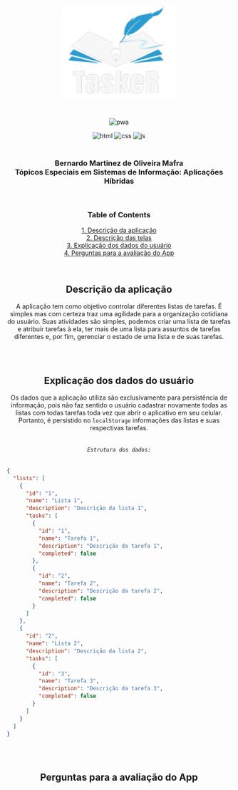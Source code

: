 <p align="center">  
  <img width="260px" src="assets/logo-no-subtitle.png">
  <h1 align="center"></h1>
</p>

<div align="center" flex-direction="row">

![pwa](https://img.shields.io/static/v1?label=TaskeR&message=PUC%20MG&color=blueviolet&logo=pwa)


![html](https://img.shields.io/badge/HTML-_-important) ![css](https://img.shields.io/badge/CSS-_-9cf) ![js](https://img.shields.io/badge/javascript-_-yellow)
<br />
<h3>
  <br/> Bernardo Martinez de Oliveira Mafra <br/>Tópicos Especiais em Sistemas de Informação: Aplicações Híbridas
</h3>
<br />

### Table of Contents  
[1. Descrição da aplicação](#description)  
[2. Descrição das telas](#screens)  
[3. Explicação dos dados do usuário](#user-data)  
[4. Perguntas para a avaliação do App](#questions)  

<br />


<a name="description" />
<h2 align="center"><b>Descrição da aplicação</b></h2>

  <p>
  A aplicação tem como objetivo controlar diferentes listas de tarefas. É simples mas com
  certeza traz uma agilidade para a organização cotidiana do usuário. Suas atividades
  são simples, podemos criar uma lista de tarefas e atribuir tarefas à ela, ter mais de uma
  lista para assuntos de tarefas diferentes e, por fim, gerenciar o estado de uma lista e de
  suas tarefas.
  </p>

<!-- <section id="photos-grid" >
  <a name="screens" />
  <br />
  <h2 align="center"><b>Telas da aplicação</b></h2>
  <br />

  | _Home Page_ no Navegador   |Adicionar à tela inicial | Aplicativo na tela inicial     |
  |:----------:|:---------:|:--------:|
  | ![example](/docs/home-web.png) Ao abrir no navegador devemos encontrar a opção de adicionar o app à tela| ![example](/docs/aths.png) Ao clicar em adicionar à tela incial, já podemos ver o ícone do app, o nome, e o botão para adicionar| ![example](/docs/app-on-hs.png) Ícone do aplicativo acessível já da tela de aplicativos do dispositivo do usuário|
 
  <hr />

  | _Splashcreen_   | _Home Page_ no dispositivo | Minhas Listas     |
  |:----------:|:---------:|:--------:|
  | ![example](/docs/splashscreen-ios.png) Aparece quando o usuário abre o aplicativo, antes de carregar completamente a primeira página| ![example](/docs/home-app.png) Visão da página Home quando o aplicativo já está instalado no celular, sem a barra do navegador| ![example](/docs/my-lists-es.png) Tela onde o usuário vê as suas listas, e se não houver, vê-se um empty-state com um botão _CTA_|
  
  <hr />

  | Nova Lista   | Página da Lista | Nova Tarefa     |
  |:----------:|:---------:|:--------:|
  | ![example](/docs/new-list.png) Tela de criação de uma nova lista, onde deve ser informado o nome e uma descrição (opcional)| ![example](/docs/list-page-es.png) Tela onde o usuário vê as tarefas daquela lista, e caso não tenha tarefas, um empty-state com _CTA_| ![example](/docs/new-task.png) Tela de criação de uma nova tarefa, onde deve ser informado o nome e uma descrição (opcional)
  
  <hr />

  | Lista - Configuração de tarefa  | Lista - Estado de tarefas | Lista - Filtro por estado     |
  |:----------:|:---------:|:--------:|
  | ![example](/docs/cfg.png) Tela da lista com suas tarefas, filtros, busca, configurações da tarefa e da lista (bottom-tab no footer)| ![example](/docs/task-check.png) Quando uma tarefa é concluída, ela aparece com os textos riscados e opacidade para se diferenciar| ![example](/docs/filter-check.png) Podemos também filtrar a lista das tarefas pelo seu estado: _DONE_ (Concluída) ou _TO DO_ (A Fazer)
  
  <hr />

  | Lista - Excluir lista  | Lista - Estado de tarefas | Lista - Filtro por estado     |
  |:----------:|:---------:|:--------:|
  | ![example](/docs/delete-list-warning.png) Ao tentar excluir uma lista, é exibido um aviso para lembrar o usuário que todas as tarefas serão excluídas também| ![example](/docs/edit-list.png) Podemos editar nome e descrição da lista ao clicar nas configurações (bottom-tab no footer) e clicar no ícone de lápis| ![example](/docs/edit-task.png) Podemos editar nome e descrição da tarefa ao clicar no ícone de configurações (⚙️ ) e clicar no ícone de lápis (✏️)

  <hr />

<section> -->
<br />
<br />

<a name="user-data" />
<h2 align="center"><b>Explicação dos dados do usuário</b></h2>
<p>Os dados que a aplicação utiliza são exclusivamente para persistência de informação, pois não faz sentido o usuário cadastrar novamente todas as listas com todas tarefas toda vez que abrir o aplicativo em seu celular. Portanto, é persistido no <code>localStorage</code> informações das listas e suas respectivas tarefas.</p>


<br />
<em><code>Estrutura dos dados:</code></em>
<br />
<br />
<div align="start">


```json 
{
  "lists": [
    {
      "id": "1",
      "name": "Lista 1",
      "description": "Descrição da lista 1",
      "tasks": [
        {
          "id": "1",
          "name": "Tarefa 1",
          "description": "Descrição da tarefa 1",
          "completed": false
        },
        {
          "id": "2",
          "name": "Tarefa 2",
          "description": "Descrição da tarefa 2",
          "completed": false
        }
      ]
    },
    {
      "id": "2",
      "name": "Lista 2",
      "description": "Descrição da lista 2",
      "tasks": [
        {
          "id": "3",
          "name": "Tarefa 3",
          "description": "Descrição da tarefa 3",
          "completed": false
        }
      ]
    }
  ]
}
```

</div>


<br />
<br />

<a name="questions" />
<h2 align="center"><b>Perguntas para a avaliação do App</b></h2>


</div>